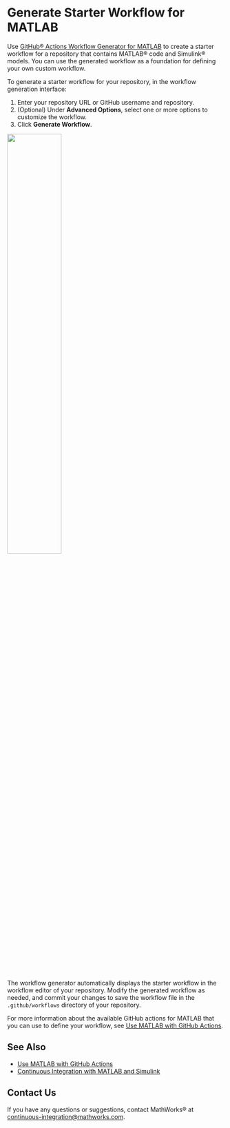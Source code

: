 # Generate Starter Workflow for MATLAB

Use [GitHub&reg; Actions Workflow Generator for MATLAB](https://matlab-actions.github.io/workflow-generator/) to create a starter workflow for a repository that contains MATLAB&reg; code and Simulink&reg; models. You can use the generated workflow as a foundation for defining your own custom workflow.

To generate a starter workflow for your repository, in the workflow generation interface:

1. Enter your repository URL or GitHub username and repository. 
2. (Optional) Under **Advanced Options**, select one or more options to customize the workflow. 
3. Click **Generate Workflow**. 

<img src="https://github.com/user-attachments/assets/508d226f-b1b2-4128-aee0-6276094dfae0" width="50%" height="50%">

The workflow generator automatically displays the starter workflow in the workflow editor of your repository. Modify the generated workflow as needed, and commit your changes to save the workflow file in the `.github/workflows` directory of your repository.

For more information about the available GitHub actions for MATLAB that you can use to define your workflow, see [Use MATLAB with GitHub Actions](https://github.com/matlab-actions). 

## See Also
- [Use MATLAB with GitHub Actions](https://github.com/matlab-actions)
- [Continuous Integration with MATLAB and Simulink](https://www.mathworks.com/solutions/continuous-integration.html)

## Contact Us
If you have any questions or suggestions, contact MathWorks&reg; at [continuous-integration@mathworks.com](mailto:continuous-integration@mathworks.com).
